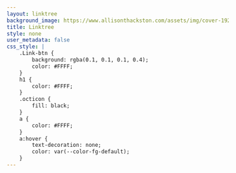 ```yaml
---
layout: linktree
background_image: https://www.allisonthackston.com/assets/img/cover-1920.jpg
title: Linktree
style: none
user_metadata: false
css_style: |
    .Link-btn {
        background: rgba(0.1, 0.1, 0.1, 0.4);
        color: #FFFF;
    }
    h1 {
        color: #FFFF;
    }
    .octicon {
        fill: black;
    }
    a {
        color: #FFFF;
    }
    a:hover {
        text-decoration: none;
        color: var(--color-fg-default);
    }
---
```

